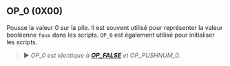 ## OP_0 (0X00)

Pousse la valeur 0 sur la pile. Il est souvent utilisé pour représenter la valeur booléenne `faux` dans les scripts. `OP_0` est également utilisé pour initialiser les scripts.

> ► *OP_0 est identique à **[OP_FALSE](/dictionnaire/O.md#op_false-0x00)** et OP_PUSHNUM_0.*

